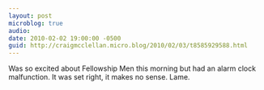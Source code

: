 ```yaml
---
layout: post
microblog: true
audio: 
date: 2010-02-02 19:00:00 -0500
guid: http://craigmcclellan.micro.blog/2010/02/03/t8585929588.html
---
```

Was so excited about Fellowship Men this morning but had an alarm clock malfunction. It was set right, it makes no sense. Lame.
